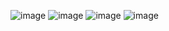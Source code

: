 ![image](https://user-images.githubusercontent.com/54048170/118293054-a4144380-b4af-11eb-82b0-d83df21eafa8.png)
![image](https://user-images.githubusercontent.com/54048170/118293070-a70f3400-b4af-11eb-92d6-06e03f4cf765.png)
![image](https://user-images.githubusercontent.com/54048170/118293077-aaa2bb00-b4af-11eb-9b99-adb407b100a0.png)
![image](https://user-images.githubusercontent.com/54048170/118293094-ad9dab80-b4af-11eb-9916-b79112ed0571.png)
